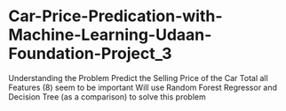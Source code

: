 # Car-Price-Predication-with-Machine-Learning-Udaan-Foundation-Project_3
Understanding the Problem Predict the Selling Price of the Car Total all Features (8) seem to be important Will use Random Forest Regressor and Decision Tree (as a comparison) to solve this problem

